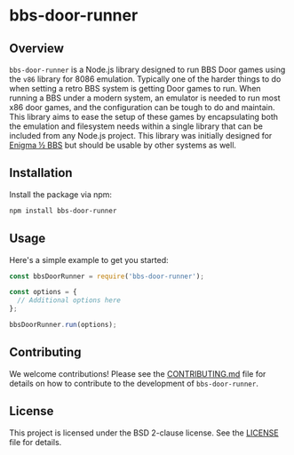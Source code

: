 # bbs-door-runner

## Overview

`bbs-door-runner` is a Node.js library designed to run BBS Door games using the `v86` library for 8086 emulation. Typically one of the harder things to do when setting a retro BBS system is getting Door games to run. When running a BBS under a modern system, an emulator is needed to run most x86 door games, and the configuration can be tough to do and maintain. This library aims to ease the setup of these games by encapsulating both the emulation and filesystem needs within a single library that can be included from any Node.js project. This library was initially designed for [Enigma ½ BBS](https://enigma-bbs.github.io/) but should be usable by other systems as well.

## Installation

Install the package via npm:

```bash
npm install bbs-door-runner
```

## Usage

Here's a simple example to get you started:

```javascript
const bbsDoorRunner = require('bbs-door-runner');

const options = {
  // Additional options here
};

bbsDoorRunner.run(options);
```

## Contributing

We welcome contributions! Please see the [CONTRIBUTING.md](CONTRIBUTING.md) file for details on how to contribute to the development of `bbs-door-runner`.

## License

This project is licensed under the BSD 2-clause license. See the [LICENSE](LICENSE) file for details.
